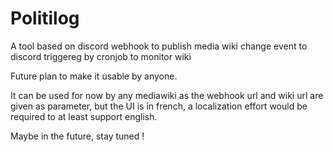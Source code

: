 # Politilog
A tool based on discord webhook to publish media wiki change event to discord triggereg by cronjob to monitor wiki

Future plan to make it usable by anyone. 

It can be used for now by any mediawiki as the webhook url and wiki url are given as parameter, but the UI is in french, a localization effort would be required to at least support english.

Maybe in the future, stay tuned !
